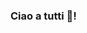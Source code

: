 ### Ciao a tutti 👋!

<!--
**Jak05/Jak05** is a ✨ _special_ ✨ repository because its `README.md` (this file) appears on your GitHub profile.

Here are some ideas to get you started:

-🔭 attualmnete sto studuando e una volta a settimna lavoro in un uffcio che tratta 
    la contabilità...
- 🌱 attualmente sto imparando le basi di GitHub...
- 🤔 Data la mia situazione salutare sto cercando di fari aiutare dai miei compagni 
     di classe ...
- 💬 Ask me about americojk@icloud.com
- 📫 cercami al seguente numero 3276134462 ...
- ⚡ Fun fact: amo giocare , e sono sempre pronto a tutto!


